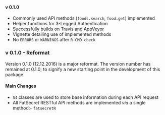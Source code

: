 #### v 0.1.0

- Commonly used API methods (`foods.search`, `food.get`) implemented
- Helper functions for 3-Legged Authentication
- Successfully builds on Travis and AppVeyor
- Vignette detailing use of implemented methods
- No `ERRORS` or `WARNINGS` after `R CMD check`

### v 0.1.0 - Reformat

Version 0.1.0 (12.12.2016) is a major reformat. The version number has remained at 0.1.0; to signify a new starting
point in the development of this package.

#### Main Changes

- `S4` classes are used to store base information during each API request
- All FatSecret RESTful API methods are implemented _via_ a single method:- `fatsecretR`

